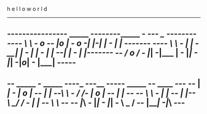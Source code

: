 
h e l l o 
        w o r l d 
        
        
        
        
---------------------------------------------------------
---------------- _____ --------_____ - ___---  _ --------
---- \ \ -  o -- |_o | -  o  -|_   _|-|_  | - | | -------
---- \ \ - | | - __| | - | | -  | |  --_| | - | |_-------
-- / o / - |_| -|___ | - |_| -  |_|  -|_o_| - |___| -----
---------------------------------------------------------
--  _____ - _____  ----_ ---__ ----__- _____  -- ____ ---
--  |  _| - | o _| -- | | --\ \ - / /- | o _| -- |  _| --
--  _\ \  - |  |_  -- | |_-- \ \_/ / - |  |_  -- _\ \  --
-- |___\  - |_____| - |___| - \ _ / -- |_____| -|___\ ---
----------------------------------------------------------
